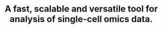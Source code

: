 ---
authors: Zhang K; Zemke NR; Armand EJ; Ren B
carousel: false
doi: 10.1038/s41592-023-02139-9
featured: false
issue: '2'
journal: Nature Methods
keywords: '["Single-Cell Analysis", "Chromatin", "Algorithms"]'
landmark: false
layout: '@/layouts/Publication.astro'
page: 217-227
pmcid: PMC10864184
pmid: 38191932
title: A fast, scalable and versatile tool for analysis of single-cell omics data.
volume: '21'
year: 2024
---
